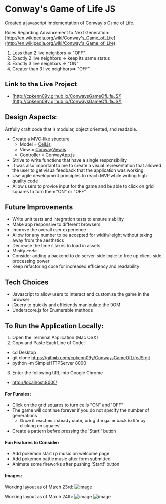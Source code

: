 # Conway's Game of Life JS

Created a javascript implementation of Conway's Game of Life.

Rules Regarding Advancement to Next Generation:
[http://en.wikipedia.org/wiki/Conway's_Game_of_Life](http://en.wikipedia.org/wiki/Conway's_Game_of_Life)

1. Less than 2 live neighbors => "OFF"
2. Exactly 2 live neighbors => keep its same status
3. Exactly 3 live neighbors => "ON"
4. Greater than 3 live neighbors=> "OFF"

## Link to the Live Project

* [http://cpkenn09y.github.io/ConwaysGameOfLifeJS/](http://cpkenn09y.github.io/ConwaysGameOfLifeJS/)

## Design Aspects:

Artfully craft code that is modular, object oriented, and readable.

* Create a MVC-like structure
  * Model = [Cell.js](https://github.com/cpkenn09y/ConwaysGameOfLifeJS/blob/master/javascripts/Cell.js)
  * View = [ConwayView.js](https://github.com/cpkenn09y/ConwaysGameOfLifeJS/blob/master/javascripts/ConwayView.js)
  * Controller = [ConwayApp.js](https://github.com/cpkenn09y/ConwaysGameOfLifeJS/blob/master/javascripts/ConwayApp.js)
* Strive to write functions that have a single responsibility
* It was also important to me to create a visual representation that allowed the user to get visual feedback that the application was working
* Use agile development principles to reach MVP while writing high quality code
* Allow users to provide input for the game and be able to click on grid squares to turn them "ON" or "OFF"

## Future Improvements

* Write unit tests and integration tests to ensure stability
* Make app responsive to different browsers
* Improve the overall user experience
* Allow for any number to be accepted for width/height without taking away from the aesthetics
* Decrease the time it takes to load in assets
* Minify code
* Consider adding a backend to do server-side logic: to free up client-side processing power
* Keep refactoring code for increased efficiency and readability

## Tech Choices
* Javascript to allow users to interact and customize the game in the browser
* jQuery to quickly and efficiently manipulate the DOM
* Underscore.js for Enumerable methods

## To Run the Application Locally:

1. Open the Terminal Application (Mac OSX)
2. Copy and Paste Each Line of Code:

* cd Desktop
* git clone https://github.com/cpkenn09y/ConwaysGameOfLifeJS.git
* python -m SimpleHTTPServer 8000

3. Enter the following URL into Google Chrome

* [http://localhost:8000/](http://localhost:8000/)

#### For Funsies:
* Click on the grid squares to turn cells "ON" and "OFF"
* The game will continue forever if you do not specify the number of generations
  * Once it reaches a steady state, bring the game back to life by clicking on squares!
* Create a pattern before pressing the 'Start!' button

#### Fun Features to Consider:
* Add pokemon start up music on welcome page
* Add pokemon battle music after form submitted
* Animate some fireworks after pushing 'Start!' button

#### Images:
Working layout as of March 23rd:
![image](http://i.imgur.com/psN9nhk.png)

Working layout as of March 24th:
![image](http://i.imgur.com/0agM1IU.png)
![image](http://i.imgur.com/AF9F5V9.png)

